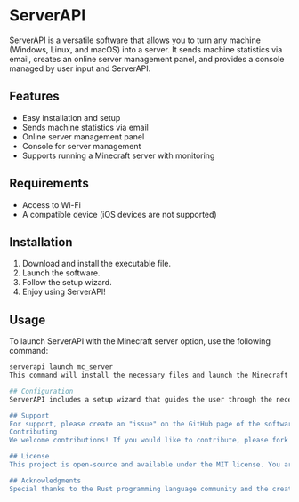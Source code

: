 # ServerAPI

ServerAPI is a versatile software that allows you to turn any machine (Windows, Linux, and macOS) into a server. It sends machine statistics via email, creates an online server management panel, and provides a console managed by user input and ServerAPI.

## Features

- Easy installation and setup
- Sends machine statistics via email
- Online server management panel
- Console for server management
- Supports running a Minecraft server with monitoring

## Requirements

- Access to Wi-Fi
- A compatible device (iOS devices are not supported)

## Installation

1. Download and install the executable file.
2. Launch the software.
3. Follow the setup wizard.
4. Enjoy using ServerAPI!

## Usage

To launch ServerAPI with the Minecraft server option, use the following command:
```sh
serverapi launch mc_server
This command will install the necessary files and launch the Minecraft server in parallel with mail and setup threads to monitor the server files for any errors.

## Configuration
ServerAPI includes a setup wizard that guides the user through the necessary configuration steps. The user simply needs to answer the wizard's questions and confirm the provided information.

## Support
For support, please create an "issue" on the GitHub page of the software.
Contributing
We welcome contributions! If you would like to contribute, please fork the repository and create a pull request. We are open to any suggestions for improvement.

## License
This project is open-source and available under the MIT license. You are free to use, modify, and distribute the code as needed.

## Acknowledgments
Special thanks to the Rust programming language community and the creators of the "lettre" Rust crate for making this project possible.
